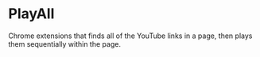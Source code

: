 PlayAll
=======

Chrome extensions that finds all of the YouTube links in a page, then plays them sequentially within the page.
